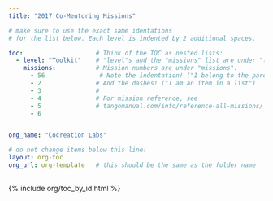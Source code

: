 ```yaml
---
title: "2017 Co-Mentoring Missions"

# make sure to use the exact same identations
# for the list below. Each level is indented by 2 additional spaces.

toc:                    # Think of the TOC as nested lists:
  - level: "Toolkit"    # "level"s and the "missions" list are under "toc"
    missions:           # Mission numbers are under "missions".
      - 56               # Note the indentation! ("I belong to the parent above")
      - 2               # And the dashes! ("I am an item in a list")
      - 3               # 
      - 4               # For mission reference, see
      - 5               # tangomanual.com/info/reference-all-missions/
      - 6


org_name: "Cocreation Labs"

# do not change items below this line!
layout: org-toc
org_url: org-template   # this should be the same as the folder name
---
```


{% include org/toc_by_id.html %}
